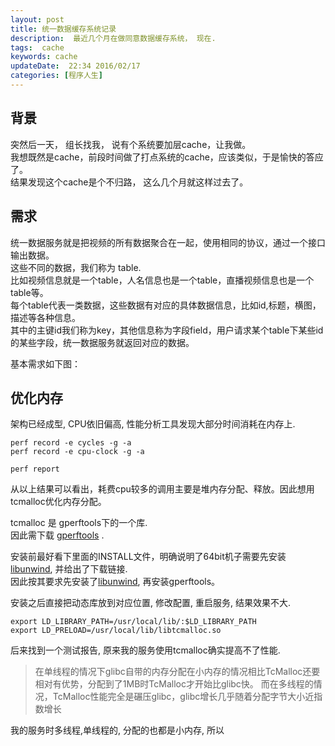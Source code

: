 ```yaml
---  
layout: post  
title: 统一数据缓存系统记录
description:  最近几个月在做同意数据缓存系统， 现在.  
tags:  cache 
keywords: cache
updateDate:  22:34 2016/02/17
categories: [程序人生]
---  
```


## 背景

突然后一天， 组长找我， 说有个系统要加层cache，让我做。  
我想既然是cache，前段时间做了打点系统的cache，应该类似，于是愉快的答应了。  
结果发现这个cache是个不归路， 这么几个月就这样过去了。  

## 需求

统一数据服务就是把视频的所有数据聚合在一起，使用相同的协议，通过一个接口输出数据。  
这些不同的数据，我们称为 table.  
比如视频信息就是一个table，人名信息也是一个table，直播视频信息也是一个table等。  
每个table代表一类数据，这些数据有对应的具体数据信息，比如id,标题，横图，描述等各种信息。  
其中的主键id我们称为key，其他信息称为字段field，用户请求某个table下某些id的某些字段，统一数据服务就返回对应的数据。  


基本需求如下图：  





## 优化内存

架构已经成型, CPU依旧偏高, 性能分析工具发现大部分时间消耗在内存上.  

```
perf record -e cycles -g -a
perf record -e cpu-clock -g -a

perf report
```

从以上结果可以看出，耗费cpu较多的调用主要是堆内存分配、释放。因此想用tcmalloc优化内存分配。

tcmalloc 是 gperftools下的一个库.  
因此需下载 [gperftools][gperftools-github] .    

安装前最好看下里面的INSTALL文件，明确说明了64bit机子需要先安装[libunwind][libunwind-0-99], 并给出了下载链接.  
因此按其要求先安装了[libunwind][libunwind-0-99], 再安装gperftools。

安装之后直接把动态库放到对应位置, 修改配置, 重启服务, 结果效果不大.  

```
export LD_LIBRARY_PATH=/usr/local/lib/:$LD_LIBRARY_PATH
export LD_PRELOAD=/usr/local/lib/libtcmalloc.so
```

后来找到一个测试报告, 原来我的服务使用tcmalloc确实提高不了性能.  


> 在单线程的情况下glibc自带的内存分配在小内存的情况相比TcMalloc还要相对有优势，分配到了1MB时TcMalloc才开始比glibc快。
> 而在多线程的情况，TcMalloc性能完全是碾压glibc，glibc增长几乎随着分配字节大小近指数增长


我的服务时多线程,单线程的, 分配的也都是小内存, 所以



[gperftools-github]: https://github.com/tiankonguse/gperftools
[libunwind-0-99]: http://download.savannah.gnu.org/releases/libunwind/libunwind-0.99-beta.tar.gz














